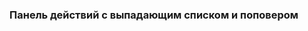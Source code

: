 ### Панель действий с выпадающим списком и поповером

<!-- example(actions-panel-with-dropdown-and-popover) -->
